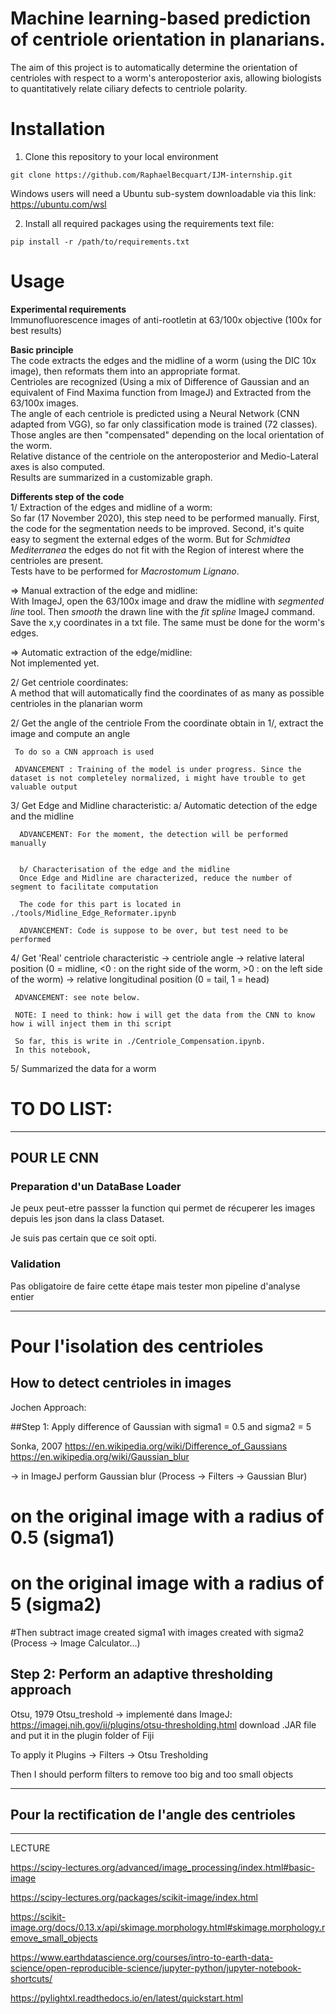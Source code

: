 # Machine learning-based prediction of centriole orientation in planarians.  
The aim of this project is to automatically determine the orientation of centrioles with respect to a worm's anteroposterior axis, allowing biologists to quantitatively relate ciliary defects to centriole polarity.

# Installation
1. Clone this repository to your local environment
```
git clone https://github.com/RaphaelBecquart/IJM-internship.git
```
Windows users will need a Ubuntu sub-system downloadable via this link: https://ubuntu.com/wsl 

2. Install all required packages using the requirements text file:
```
pip install -r /path/to/requirements.txt
``` 
# Usage
**Experimental requirements**    
Immunofluorescence images of anti-rootletin at 63/100x objective (100x for best results)  

**Basic principle**  
The code extracts the edges and the midline of a worm (using the DIC 10x image), then reformats them into an appropriate format.   
Centrioles are recognized (Using a mix of Difference of Gaussian and an equivalent of Find Maxima function from ImageJ) and Extracted from the 63/100x images.  
The angle of each centriole is predicted using a Neural Network (CNN adapted from VGG), so far only classification mode is trained (72 classes).    
Those angles are then "compensated" depending on the local orientation of the worm.  
Relative distance of the centriole on the anteroposterior and Medio-Lateral axes is also computed.    
Results are summarized in a customizable graph.  

**Differents step of the code**  
  1/ Extraction of the edges and midline of a worm:  
 So far (17 November 2020), this step need to be performed manually. First, the code for the segmentation needs to be improved. Second, it's quite easy to segment the external edges of the worm. But for _Schmidtea Mediterranea_ the edges do not fit with the Region of interest where the centrioles are present.  
 Tests have to be performed for _Macrostomum Lignano_.  
   
 => Manual extraction of the edge and midline:  
With ImageJ, open the 63/100x image and draw the midline with _segmented line_ tool. Then _smooth_ the drawn line with the _fit spline_ ImageJ command. Save the x,y coordinates in a txt file. The same must be done for the worm's edges.  
   
 => Automatic extraction of the edge/midline:  
 Not implemented yet.
   
  2/ Get centriole coordinates:  
       A method that will automatically find the coordinates of as many as possible centrioles in the planarian worm 

  2/ Get the angle of the centriole
     From the coordinate obtain in 1/, extract the image and compute an angle  
     
     To do so a CNN approach is used
     
     ADVANCEMENT : Training of the model is under progress. Since the dataset is not completeley normalized, i might have trouble to get valuable output


  3/ Get Edge and Midline characteristic:
      a/ Automatic detection of the edge and the midline
      
      ADVANCEMENT: For the moment, the detection will be performed manually
      
      
      b/ Characterisation of the edge and the midline
      Once Edge and Midline are characterized, reduce the number of segment to facilitate computation
      
      The code for this part is located in ./tools/Midline_Edge_Reformater.ipynb
      
      ADVANCEMENT: Code is suppose to be over, but test need to be performed
      
  4/ Get 'Real' centriole characteristic
     -> centriole angle 
     -> relative lateral position (0 = midline, <0 : on the right side of the worm, >0 : on the left side of the worm)
     -> relative longitudinal position (0 = tail, 1 = head)
     
     
     ADVANCEMENT: see note below.
     
     NOTE: I need to think: how i will get the data from the CNN to know how i will inject them in thi script
     
     So far, this is write in ./Centriole_Compensation.ipynb.
     In this notebook, 
     
     
     
  5/ Summarized the data for a worm
 





# TO DO LIST:  


-----------------------------------------------------------------

## POUR LE CNN
  
### Preparation d'un DataBase Loader  

Je peux peut-etre passser la function qui permet de récuperer les images depuis les json dans la class Dataset.

Je suis pas certain que ce soit opti.
  
  
  
### Validation  

Pas obligatoire de faire cette étape mais tester mon pipeline d'analyse entier
  
  
  
  
---------------------------------------------------------------------
  
  
# Pour l'isolation des centrioles  


## How to detect centrioles in images

Jochen Approach: 

##Step 1: Apply difference of Gaussian with sigma1 = 0.5 and sigma2 = 5

Sonka, 2007
https://en.wikipedia.org/wiki/Difference_of_Gaussians
https://en.wikipedia.org/wiki/Gaussian_blur

-> in ImageJ perform Gaussian blur (Process -> Filters -> Gaussian Blur) 
# on the original image with a radius of 0.5 (sigma1)
# on the original image with a radius of 5 (sigma2)

#Then subtract image created sigma1 with images created with sigma2 (Process -> Image Calculator...)



## Step 2: Perform an adaptive thresholding approach

Otsu, 1979
Otsu_treshold -> implementé dans ImageJ: 
https://imagej.nih.gov/ij/plugins/otsu-thresholding.html
download .JAR file and put it in the plugin folder of Fiji

To apply it
Plugins -> Filters -> Otsu Tresholding

Then I should perform filters to remove too big and too small objects

  
  
  
---------------------------------------------------------------------
  
## Pour la rectification de l'angle des centrioles  
   
   
   
--------------------

LECTURE 

https://scipy-lectures.org/advanced/image_processing/index.html#basic-image

https://scipy-lectures.org/packages/scikit-image/index.html

https://scikit-image.org/docs/0.13.x/api/skimage.morphology.html#skimage.morphology.remove_small_objects
   
   
   
   
https://www.earthdatascience.org/courses/intro-to-earth-data-science/open-reproducible-science/jupyter-python/jupyter-notebook-shortcuts/

https://pylightxl.readthedocs.io/en/latest/quickstart.html
